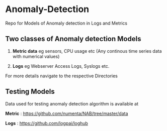 # Anomaly-Detection
Repo for Models of Anomaly detection in Logs and Metrics

## Two classes of Anomaly detection Models

1. __Metric data__ eg sensors, CPU usage etc (Any continous time series data with numerical values)

2. __Logs__ eg Webserver Access Logs, Syslogs etc. 

For more details navigate to the respective Directories

## Testing Models

Data used for testing anomaly detection algorithm is available at

__Metric__ : https://github.com/numenta/NAB/tree/master/data

__Logs__ : https://github.com/logpai/loghub
